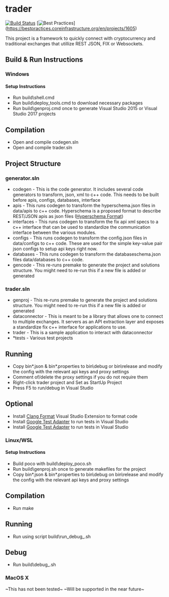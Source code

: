 # trader

[![Build Status](https://ci.appveyor.com/api/projects/status/kks53akyvugs7j1w?svg=true)](https://ci.appveyor.com/project/Administrator73626/trader-private)
[![Best Practices](https://bestpractices.coreinfrastructure.org/projects/1605/badge)]
(https://bestpractices.coreinfrastructure.org/en/projects/1605)

This project is a framework to quickly connect with cryptocurrency and traditional exchanges that utillize REST JSON, FIX or Websockets.

## Build & Run Instructions

### Windows

#### Setup Instructions 

- Run build\shell.cmd
- Run build\deploy_tools.cmd to download necessary packages
- Run build\genproj.cmd once to generate Visual Studio 2015 or Visual Studio 2017 projects

## Compilation
- Open and compile codegen.sln
- Open and compile trader.sln

## Project Structure

### generator.sln
- codegen - This is the code generator. It includes several code generators to transform, json, xml to c++ code. This needs to be built before apis, configs, databases, interface
- apis - This runs codegen to transform the hyperschema.json files in data/apis to c++ code. Hyperschema is a proposed format to describe REST/JSON apis as json files ([Hyperschema Format](http://json-schema.org/latest/json-schema-hypermedia.html))
- interfaces - This runs codegen to transform the fix api xml specs to a c++ interface that can be used to standardize the communication interface between the various modules.
- configs - This runs codegen to transform the config.json files in data/configs to c++ code. These are used for the simple key-value pair json configs to setup api keys right now.
- databases - This runs codegen to transform the databaseschema.json files data/databases to c++ code.
- gencode - This re-runs premake to generate the project and solutions structure. You might need to re-run this if a new file is added or generated

### trader.sln
- genproj - This re-runs premake to generate the project and solutions structure. You might need to re-run this if a new file is added or generated
- dataconnector - This is meant to be a library that allows one to connect to multiple exchanges. It servers as an API extraction layer and exposes a standardize fix c++ interface for applications to use.
- trader - This is a sample application to interact with dataconnector
- *tests - Various test projects

## Running
- Copy bin\*.json & bin\*.properties to bin\debug or bin\release and modify the config with the relevant api keys and proxy settings
- Comment of/delete the proxy settings if you do not require them
- Right-click trader project and Set as StartUp Project
- Press F5 to run/debug in Visual Studio

## Optional
- Install [Clang Format](https://marketplace.visualstudio.com/items?itemName=LLVMExtensions.ClangFormat) Visual Studio Extension to format code
- Install [Google Test Adapter](https://marketplace.visualstudio.com/items?itemName=ChristianSoltenborn.GoogleTestAdapter) to run tests in Visual Studio 
- Install [Google Test Adapter](https://marketplace.visualstudio.com/items?itemName=ChristianSoltenborn.GoogleTestAdapter) to run tests in Visual Studio 

### Linux/WSL

#### Setup Instructions
- Build poco with build\deploy_poco.sh
- Run build\genproj.sh once to generate makefiles for the project
- Copy bin\*.json & bin\*.properties to bin\debug on bin\release and modify the config with the relevant api keys and proxy settings

## Compilation
- Run make

## Running
- Run using script build\run_debug_<compiler>.sh

## Debug
- Run build\debug_<compiler>.sh

### MacOS X
~This has not been tested~
~Will be supported in the near future~

